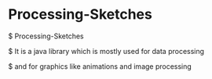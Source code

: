 # Processing-Sketches

$ Processing-Sketches

$ It is a java library which is mostly used for data processing

$ and for graphics like animations and image processing
